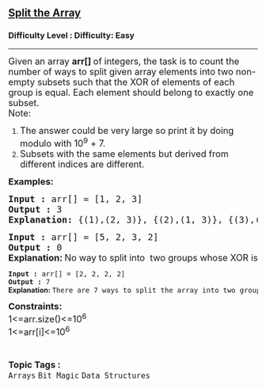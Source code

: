<h2><a href="https://www.geeksforgeeks.org/problems/split-the-array0238/1">Split the Array</a></h2><h3>Difficulty Level : Difficulty: Easy</h3><hr><div class="problems_problem_content__Xm_eO"><p><span style="font-size: 18px;">Given an array <strong>arr[] </strong>of integers, the task is to count the number of ways to split given array elements into two non-empty subsets such that the XOR of elements of each group is equal. Each element should belong to exactly one subset.<br>Note: </span></p>
<ol>
<li><span style="font-size: 18px;">The answer could be very large so print it by doing modulo with 10<sup>9</sup>&nbsp;+ 7.&nbsp;</span></li>
<li><span style="font-size: 18px;">Subsets with the same elements but derived from different indices are different.</span></li>
</ol>
<p><span style="font-size: 18px;"><strong>Examples:</strong></span></p>
<pre><span style="font-size: 18px;"><strong>Input :</strong> arr[] = [1, 2, 3]
<strong>Output :</strong> 3
<strong>Explanation: </strong>{(1),(2, 3)}, {(2),(1, 3)}, {(3),(1, 2)} are three ways with equal XOR value of two groups.</span></pre>
<pre><span style="font-size: 18px;"><strong>Input :</strong> arr[] = [5, 2, 3, 2]
<strong>Output :</strong> 0<br><strong style="font-family: -apple-system, BlinkMacSystemFont, 'Segoe UI', Roboto, Oxygen, Ubuntu, Cantarell, 'Open Sans', 'Helvetica Neue', sans-serif;">Explanation: </strong><span style="font-family: -apple-system, BlinkMacSystemFont, 'Segoe UI', Roboto, Oxygen, Ubuntu, Cantarell, 'Open Sans', 'Helvetica Neue', sans-serif;">No way to split into </span><span style="font-family: -apple-system, BlinkMacSystemFont, 'Segoe UI', Roboto, Oxygen, Ubuntu, Cantarell, 'Open Sans', 'Helvetica Neue', sans-serif;"> two groups whose XOR is equal.<br></span></span></pre>
<pre><span><strong>Input :</strong> arr[] = [2, 2, 2, 2]
<strong>Output :</strong> 7<br><strong style="font-family: -apple-system, BlinkMacSystemFont, 'Segoe UI', Roboto, Oxygen, Ubuntu, Cantarell, 'Open Sans', 'Helvetica Neue', sans-serif;">Explanation: </strong>There are 7 ways to split the array into two groups with equal XOR, such that there are multiple combinations of </span>{(2), (2,2,2)},{(2,2),(2,2)}.</pre>
<p><span style="font-size: 18px;"><strong>Constraints:<br></strong></span><span style="font-size: 18px;">1&lt;=arr.size()&lt;=10<sup>6</sup><br>1&lt;=arr[i]&lt;=10<sup>6</sup></span></p></div><br><p><span style=font-size:18px><strong>Topic Tags : </strong><br><code>Arrays</code>&nbsp;<code>Bit Magic</code>&nbsp;<code>Data Structures</code>&nbsp;